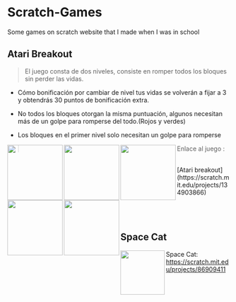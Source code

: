 # Scratch-Games
Some games on scratch website that I made when I was in school

## Atari Breakout 
>  El juego consta de dos niveles, consiste en romper todos los bloques sin perder las vidas.

- Cómo bonificación por cambiar de nivel tus vidas se volverán a fijar a 3 y obtendrás 30 puntos de bonificación extra.

- No todos los bloques otorgan la misma puntuación, algunos necesitan más de un golpe para romperse del todo.(Rojos y verdes)

- Los bloques en el primer nivel solo necesitan un golpe para romperse


<img align="left" width="125" height="125" src="https://user-images.githubusercontent.com/71594504/97096174-8e9d1080-1668-11eb-980c-a53b6e4b739f.PNG">
<img align="left" width="125" height="125" src="https://user-images.githubusercontent.com/71594504/97096175-8fce3d80-1668-11eb-950a-3867c8ab860f.PNG">
<img align="left" width="125" height="125" src="https://user-images.githubusercontent.com/71594504/97096176-90ff6a80-1668-11eb-9fab-0051725d5324.PNG">
<img align="left" width="125" height="125" src="https://user-images.githubusercontent.com/71594504/97428839-d9dc4b00-1916-11eb-9353-147c2ff632c2.PNG">
<img align="left" width="125" height="125" src="https://user-images.githubusercontent.com/71594504/97096224-403c4180-1669-11eb-87d4-600d35346edf.PNG">

> Enlace al juego :
<br>
[Atari breakout](https://scratch.mit.edu/projects/134903866)

<br>
<br>
<br>
<br>

## Space Cat 
<img align="left" width="100" height="100" src="https://user-images.githubusercontent.com/71594504/97096229-4a5e4000-1669-11eb-92e4-cf16d94135a7.PNG">

Space Cat:
https://scratch.mit.edu/projects/86909411



